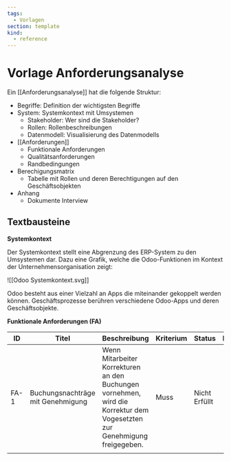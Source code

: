 ```yaml
---
tags:
  - Vorlagen
section: template
kind:
  - reference
---
```


# Vorlage Anforderungsanalyse

Ein [[Anforderungsanalyse]] hat die folgende Struktur:

- Begriffe: Definition der wichtigsten Begriffe
- System: Systemkontext mit Umsystemen
  - Stakeholder: Wer sind die Stakeholder?
  - Rollen: Rollenbeschreibungen
  - Datenmodell: Visualisierung des Datenmodells
- [[Anforderungen]]
  - Funktionale Anforderungen
  - Qualitätsanforderungen
  - Randbedingungen
- Berechigungsmatrix
  - Tabelle mit Rollen und deren Berechtigungen auf den Geschäftsobjekten
- Anhang
  - Dokumente Interview

## Textbausteine

**Systemkontext**

Der Systemkontext stellt eine Abgrenzung des ERP-System zu den Umsystemen dar. Dazu eine Grafik, welche die Odoo-Funktionen im Kontext der Unternehmensorganisation zeigt:

![[Odoo Systemkontext.svg]]

Odoo besteht aus einer Vielzahl an Apps die miteinander gekoppelt werden können. Geschäftsprozesse berühren verschiedene Odoo-Apps und deren Geschäftsobjekte.

**Funktionale Anforderungen (FA)**

| ID   | Titel                             | Beschreibung                                                                                                             | Kriterium | Status        | Kommentar |
| ---- | --------------------------------- | ------------------------------------------------------------------------------------------------------------------------ | --------- | ------------- | --------- |
| FA-1 | Buchungsnachträge mit Genehmigung | Wenn Mitarbeiter Korrekturen an den Buchungen vornehmen, wird die Korrektur dem Vogesetzten zur Genehmigung freigegeben. | Muss      | Nicht Erfüllt |           |
|      |                                   |                                                                                                                          |           |               |           |
